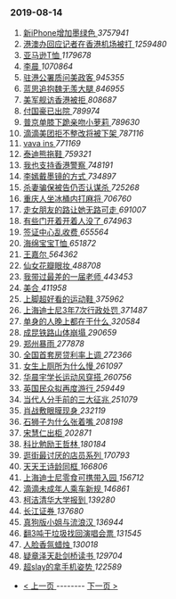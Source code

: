 ### 2019-08-14 
1. [ 新iPhone增加墨绿色 ](https://s.weibo.com/weibo?q=%23%E6%96%B0iPhone%E5%A2%9E%E5%8A%A0%E5%A2%A8%E7%BB%BF%E8%89%B2%23&Refer=top) *3757941*
1. [ 港澳办回应记者在香港机场被打 ](https://s.weibo.com/weibo?q=%23%E6%B8%AF%E6%BE%B3%E5%8A%9E%E5%9B%9E%E5%BA%94%E8%AE%B0%E8%80%85%E5%9C%A8%E9%A6%99%E6%B8%AF%E6%9C%BA%E5%9C%BA%E8%A2%AB%E6%89%93%23&Refer=top) *1259480*
1. [ 亚马逊T恤 ](https://s.weibo.com/weibo?q=%23%E4%BA%9A%E9%A9%AC%E9%80%8AT%E6%81%A4%23&Refer=top) *1179678*
1. [ 李晨 ](https://s.weibo.com/weibo?q=%23%E6%9D%8E%E6%99%A8%23&Refer=top) *1070864*
1. [ 驻港公署质问美政客 ](https://s.weibo.com/weibo?q=%23%E9%A9%BB%E6%B8%AF%E5%85%AC%E7%BD%B2%E8%B4%A8%E9%97%AE%E7%BE%8E%E6%94%BF%E5%AE%A2%23&Refer=top) *945355*
1. [ 蓝思追抱魏无羡大腿 ](https://s.weibo.com/weibo?q=%23%E8%93%9D%E6%80%9D%E8%BF%BD%E6%8A%B1%E9%AD%8F%E6%97%A0%E7%BE%A1%E5%A4%A7%E8%85%BF%23&topic_ad=1&Refer=top) *846955*
1. [ 美军舰访香港被拒 ](https://s.weibo.com/weibo?q=%23%E7%BE%8E%E5%86%9B%E8%88%B0%E8%AE%BF%E9%A6%99%E6%B8%AF%E8%A2%AB%E6%8B%92%23&Refer=top) *808687*
1. [ 付国豪已出院 ](https://s.weibo.com/weibo?q=%23%E4%BB%98%E5%9B%BD%E8%B1%AA%E5%B7%B2%E5%87%BA%E9%99%A2%23&Refer=top) *789974*
1. [ 普京单膝下跪亲吻小萝莉 ](https://s.weibo.com/weibo?q=%23%E6%99%AE%E4%BA%AC%E5%8D%95%E8%86%9D%E4%B8%8B%E8%B7%AA%E4%BA%B2%E5%90%BB%E5%B0%8F%E8%90%9D%E8%8E%89%23&Refer=top) *789630*
1. [ 滴滴美团拒不整改将被下架 ](https://s.weibo.com/weibo?q=%23%E6%BB%B4%E6%BB%B4%E7%BE%8E%E5%9B%A2%E6%8B%92%E4%B8%8D%E6%95%B4%E6%94%B9%E5%B0%86%E8%A2%AB%E4%B8%8B%E6%9E%B6%23&Refer=top) *787116*
1. [ vava ins ](https://s.weibo.com/weibo?q=%23vava%20ins%23&Refer=top) *771169*
1. [ 泰迪熊拖鞋 ](https://s.weibo.com/weibo?q=%23%E6%B3%B0%E8%BF%AA%E7%86%8A%E6%8B%96%E9%9E%8B%23&Refer=top) *759321*
1. [ 我也支持香港警察 ](https://s.weibo.com/weibo?q=%23%E6%88%91%E4%B9%9F%E6%94%AF%E6%8C%81%E9%A6%99%E6%B8%AF%E8%AD%A6%E5%AF%9F%23&Refer=top) *748191*
1. [ 李嫣戴墨镜的方式 ](https://s.weibo.com/weibo?q=%23%E6%9D%8E%E5%AB%A3%E6%88%B4%E5%A2%A8%E9%95%9C%E7%9A%84%E6%96%B9%E5%BC%8F%23&Refer=top) *734897*
1. [ 杀妻骗保被告仍否认谋杀 ](https://s.weibo.com/weibo?q=%E6%9D%80%E5%A6%BB%E9%AA%97%E4%BF%9D%E8%A2%AB%E5%91%8A%E4%BB%8D%E5%90%A6%E8%AE%A4%E8%B0%8B%E6%9D%80&Refer=top) *725268*
1. [ 重庆人坐冰桶内打麻将 ](https://s.weibo.com/weibo?q=%23%E9%87%8D%E5%BA%86%E4%BA%BA%E5%9D%90%E5%86%B0%E6%A1%B6%E5%86%85%E6%89%93%E9%BA%BB%E5%B0%86%23&Refer=top) *706760*
1. [ 走女朋友的路让她无路可走 ](https://s.weibo.com/weibo?q=%23%E8%B5%B0%E5%A5%B3%E6%9C%8B%E5%8F%8B%E7%9A%84%E8%B7%AF%E8%AE%A9%E5%A5%B9%E6%97%A0%E8%B7%AF%E5%8F%AF%E8%B5%B0%23&Refer=top) *691007*
1. [ 有些门开着开着人没了 ](https://s.weibo.com/weibo?q=%23%E6%9C%89%E4%BA%9B%E9%97%A8%E5%BC%80%E7%9D%80%E5%BC%80%E7%9D%80%E4%BA%BA%E6%B2%A1%E4%BA%86%23&Refer=top) *674963*
1. [ 签证中心乱收费 ](https://s.weibo.com/weibo?q=%23%E7%AD%BE%E8%AF%81%E4%B8%AD%E5%BF%83%E4%B9%B1%E6%94%B6%E8%B4%B9%23&Refer=top) *655564*
1. [ 海绵宝宝T恤 ](https://s.weibo.com/weibo?q=%23%E6%B5%B7%E7%BB%B5%E5%AE%9D%E5%AE%9DT%E6%81%A4%23&Refer=top) *651872*
1. [ 王嘉尔 ](https://s.weibo.com/weibo?q=%23%E7%8E%8B%E5%98%89%E5%B0%94%23&Refer=top) *564362*
1. [ 仙女花瓣眼妆 ](https://s.weibo.com/weibo?q=%23%E4%BB%99%E5%A5%B3%E8%8A%B1%E7%93%A3%E7%9C%BC%E5%A6%86%23&Refer=top) *488708*
1. [ 我带过最差的一届老师 ](https://s.weibo.com/weibo?q=%23%E6%88%91%E5%B8%A6%E8%BF%87%E6%9C%80%E5%B7%AE%E7%9A%84%E4%B8%80%E5%B1%8A%E8%80%81%E5%B8%88%23&Refer=top) *443453*
1. [ 美合 ](https://s.weibo.com/weibo?q=%23%E7%BE%8E%E5%90%88%23&Refer=top) *411958*
1. [ 上脚超好看的运动鞋 ](https://s.weibo.com/weibo?q=%23%E4%B8%8A%E8%84%9A%E8%B6%85%E5%A5%BD%E7%9C%8B%E7%9A%84%E8%BF%90%E5%8A%A8%E9%9E%8B%23&Refer=top) *375962*
1. [ 上海迪士尼3年7次行政处罚 ](https://s.weibo.com/weibo?q=%E4%B8%8A%E6%B5%B7%E8%BF%AA%E5%A3%AB%E5%B0%BC3%E5%B9%B47%E6%AC%A1%E8%A1%8C%E6%94%BF%E5%A4%84%E7%BD%9A&Refer=top) *371487*
1. [ 单身的人晚上都在干什么 ](https://s.weibo.com/weibo?q=%23%E5%8D%95%E8%BA%AB%E7%9A%84%E4%BA%BA%E6%99%9A%E4%B8%8A%E9%83%BD%E5%9C%A8%E5%B9%B2%E4%BB%80%E4%B9%88%23&Refer=top) *320584*
1. [ 成昆铁路山体崩塌 ](https://s.weibo.com/weibo?q=%E6%88%90%E6%98%86%E9%93%81%E8%B7%AF%E5%B1%B1%E4%BD%93%E5%B4%A9%E5%A1%8C&Refer=top) *290659*
1. [ 郑州暴雨 ](https://s.weibo.com/weibo?q=%23%E9%83%91%E5%B7%9E%E6%9A%B4%E9%9B%A8%23&Refer=top) *277878*
1. [ 全国首套房贷利率上调 ](https://s.weibo.com/weibo?q=%23%E5%85%A8%E5%9B%BD%E9%A6%96%E5%A5%97%E6%88%BF%E8%B4%B7%E5%88%A9%E7%8E%87%E4%B8%8A%E8%B0%83%23&Refer=top) *272366*
1. [ 女生上厕所为什么慢 ](https://s.weibo.com/weibo?q=%23%E5%A5%B3%E7%94%9F%E4%B8%8A%E5%8E%95%E6%89%80%E4%B8%BA%E4%BB%80%E4%B9%88%E6%85%A2%23&Refer=top) *261097*
1. [ 华晨宇学长运动风穿搭 ](https://s.weibo.com/weibo?q=%23%E5%8D%8E%E6%99%A8%E5%AE%87%E5%AD%A6%E9%95%BF%E8%BF%90%E5%8A%A8%E9%A3%8E%E7%A9%BF%E6%90%AD%23&Refer=top) *260756*
1. [ 英国民众拟再度游行 ](https://s.weibo.com/weibo?q=%E8%8B%B1%E5%9B%BD%E6%B0%91%E4%BC%97%E6%8B%9F%E5%86%8D%E5%BA%A6%E6%B8%B8%E8%A1%8C&Refer=top) *259449*
1. [ 当代人分手前的三大征兆 ](https://s.weibo.com/weibo?q=%23%E5%BD%93%E4%BB%A3%E4%BA%BA%E5%88%86%E6%89%8B%E5%89%8D%E7%9A%84%E4%B8%89%E5%A4%A7%E5%BE%81%E5%85%86%23&Refer=top) *251079*
1. [ 肖战敷眼膜现身 ](https://s.weibo.com/weibo?q=%23%E8%82%96%E6%88%98%E6%95%B7%E7%9C%BC%E8%86%9C%E7%8E%B0%E8%BA%AB%23&Refer=top) *232119*
1. [ 石狮子为什么张着嘴 ](https://s.weibo.com/weibo?q=%23%E7%9F%B3%E7%8B%AE%E5%AD%90%E4%B8%BA%E4%BB%80%E4%B9%88%E5%BC%A0%E7%9D%80%E5%98%B4%23&Refer=top) *208198*
1. [ 宋慧仁出柜 ](https://s.weibo.com/weibo?q=%23%E5%AE%8B%E6%85%A7%E4%BB%81%E5%87%BA%E6%9F%9C%23&Refer=top) *202871*
1. [ 科比勉励王哲林 ](https://s.weibo.com/weibo?q=%E7%A7%91%E6%AF%94%E5%8B%89%E5%8A%B1%E7%8E%8B%E5%93%B2%E6%9E%97&Refer=top) *180184*
1. [ 逛街最讨厌的店员系列 ](https://s.weibo.com/weibo?q=%23%E9%80%9B%E8%A1%97%E6%9C%80%E8%AE%A8%E5%8E%8C%E7%9A%84%E5%BA%97%E5%91%98%E7%B3%BB%E5%88%97%23&Refer=top) *170793*
1. [ 天天王诗龄同框 ](https://s.weibo.com/weibo?q=%23%E5%A4%A9%E5%A4%A9%E7%8E%8B%E8%AF%97%E9%BE%84%E5%90%8C%E6%A1%86%23&Refer=top) *166806*
1. [ 上海迪士尼零食可携带入园 ](https://s.weibo.com/weibo?q=%23%E4%B8%8A%E6%B5%B7%E8%BF%AA%E5%A3%AB%E5%B0%BC%E9%9B%B6%E9%A3%9F%E5%8F%AF%E6%90%BA%E5%B8%A6%E5%85%A5%E5%9B%AD%23&Refer=top) *156712*
1. [ 滴滴未成年人乘车新规 ](https://s.weibo.com/weibo?q=%E6%BB%B4%E6%BB%B4%E6%9C%AA%E6%88%90%E5%B9%B4%E4%BA%BA%E4%B9%98%E8%BD%A6%E6%96%B0%E8%A7%84&Refer=top) *146861*
1. [ 柯洁清华大学报到 ](https://s.weibo.com/weibo?q=%E6%9F%AF%E6%B4%81%E6%B8%85%E5%8D%8E%E5%A4%A7%E5%AD%A6%E6%8A%A5%E5%88%B0&Refer=top) *139280*
1. [ 长江证券 ](https://s.weibo.com/weibo?q=%E9%95%BF%E6%B1%9F%E8%AF%81%E5%88%B8&Refer=top) *137680*
1. [ 真狗版小姐与流浪汉 ](https://s.weibo.com/weibo?q=%E7%9C%9F%E7%8B%97%E7%89%88%E5%B0%8F%E5%A7%90%E4%B8%8E%E6%B5%81%E6%B5%AA%E6%B1%89&Refer=top) *136944*
1. [ 翻3吨干垃圾找回演唱会票 ](https://s.weibo.com/weibo?q=%23%E7%BF%BB3%E5%90%A8%E5%B9%B2%E5%9E%83%E5%9C%BE%E6%89%BE%E5%9B%9E%E6%BC%94%E5%94%B1%E4%BC%9A%E7%A5%A8%23&Refer=top) *131545*
1. [ 人脸香氛蜡烛 ](https://s.weibo.com/weibo?q=%23%E4%BA%BA%E8%84%B8%E9%A6%99%E6%B0%9B%E8%9C%A1%E7%83%9B%23&Refer=top) *130018*
1. [ 疑章泽天赴剑桥读书 ](https://s.weibo.com/weibo?q=%23%E7%96%91%E7%AB%A0%E6%B3%BD%E5%A4%A9%E8%B5%B4%E5%89%91%E6%A1%A5%E8%AF%BB%E4%B9%A6%23&Refer=top) *129704*
1. [ 超slay的拿手机姿势 ](https://s.weibo.com/weibo?q=%23%E8%B6%85slay%E7%9A%84%E6%8B%BF%E6%89%8B%E6%9C%BA%E5%A7%BF%E5%8A%BF%23&Refer=top) *122589* 

- [ < 上一页 ](https://github.com/able8/weibo-hot-record/blob/master/2019-08-13.md) -------- [ 下一页 > ](https://github.com/able8/weibo-hot-record/blob/master/2019-08-15.md)